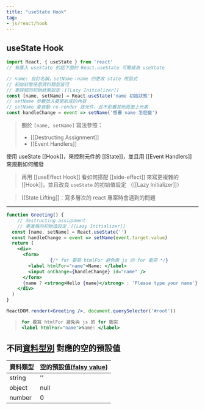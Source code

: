 ```yaml
---
title: "useState Hook"
tag: 
- js/react/hook
---
```

## useState Hook
```jsx
import React, { useState } from 'react'
// 有匯入 useState 的話下面的 React.useState 可簡寫為 useState
```
```jsx
// name: 自訂名稱，setName：name 的更改 state 用函式
// 初始狀態任意資料類型皆可
// 更詳細的初始狀態設定：[[Lazy Initializer]]
const [name, setName] = React.useState('name 初始狀態')
// setName 參數放入要更新成的內容
// setName 會自動 re-render 該元件，且不影響其他頁面上元素
const handleChange = event => setName('想要 name 怎麼變')
```
>關於 `[name, setName]` 寫法參照：
>- [[Destructing Assignment]]
>- [[Event Handlers]]

使用 useState [[Hook]]，來控制元件的 [[State]]，並且用 [[Event Handlers]] 來規劃如何觸發

>再用 [[useEffect Hook]] 看如何搭配 [[side-effect]] 來寫更複雜的 [[Hook]]，並且改良 `useState` 的初始值設定 （[[Lazy Initializer]]）

>[[State Lifting]]：寫多層次的 react 專案時會遇到的問題
---

```jsx
function Greeting() {
	// destructing assignment
	// 更進階的初始值設定：[[Lazy Initializer]]
  const [name, setName] = React.useState('')
  const handleChange = event => setName(event.target.value)
  return (
    <div>
      <form>
				{/* for 要寫 htmlFor 避免與 js 的 for 衝突 */}
        <label htmlFor="name">Name: </label>
        <input onChange={handleChange} id="name" />
      </form>
      {name ? <strong>Hello {name}</strong> : 'Please type your name'}
    </div>
  )
}

ReactDOM.render(<Greeting />, document.querySelector('#root'))
```
>```jsx
>for 要寫 htmlFor 避免與 js 的 for 衝突
><label htmlFor="name">Name: </label>
> ```


## 不同[資料型別](資料型別.md) 對應的空的預設值
| 資料類型 | 空的預設值([falsy value](falsy%20value.md)) |
| -------- | ------------------------------------------------------------------------ |
| string   | ''                                                                       |
| object   | null                                                                     |
| number   | 0                                                                        |


